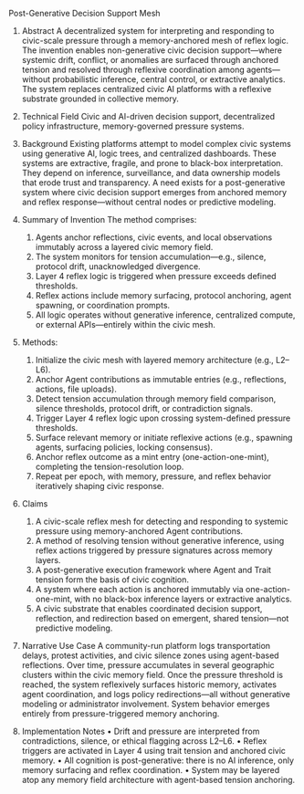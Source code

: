 Post-Generative Decision Support Mesh

1.	Abstract
A decentralized system for interpreting and responding to civic-scale pressure through a memory-anchored mesh of reflex logic. The invention enables non-generative civic decision support—where systemic drift, conflict, or anomalies are surfaced through anchored tension and resolved through reflexive coordination among agents—without probabilistic inference, central control, or extractive analytics. The system replaces centralized civic AI platforms with a reflexive substrate grounded in collective memory.

2.	Technical Field
Civic and AI-driven decision support, decentralized policy infrastructure, memory-governed pressure systems.

3.	Background
Existing platforms attempt to model complex civic systems using generative AI, logic trees, and centralized dashboards. These systems are extractive, fragile, and prone to black-box interpretation. They depend on inference, surveillance, and data ownership models that erode trust and transparency. A need exists for a post-generative system where civic decision support emerges from anchored memory and reflex response—without central nodes or predictive modeling.

4.	Summary of Invention
The method comprises:
    1. Agents anchor reflections, civic events, and local observations immutably across a layered civic memory field.
    2. The system monitors for tension accumulation—e.g., silence, protocol drift, unacknowledged divergence.
    3. Layer 4 reflex logic is triggered when pressure exceeds defined thresholds.
    4. Reflex actions include memory surfacing, protocol anchoring, agent spawning, or coordination prompts.
    5. All logic operates without generative inference, centralized compute, or external APIs—entirely within the civic mesh.

5.	Methods:
    1.	Initialize the civic mesh with layered memory architecture (e.g., L2–L6).
    2.	Anchor Agent contributions as immutable entries (e.g., reflections, actions, file uploads).
    3.	Detect tension accumulation through memory field comparison, silence thresholds, protocol drift, or contradiction signals.
    4.	Trigger Layer 4 reflex logic upon crossing system-defined pressure thresholds.
    5.	Surface relevant memory or initiate reflexive actions (e.g., spawning agents, surfacing policies, locking consensus).
    6.	Anchor reflex outcome as a mint entry (one-action-one-mint), completing the tension-resolution loop.
    7.	Repeat per epoch, with memory, pressure, and reflex behavior iteratively shaping civic response.

6.	Claims
    1. A civic-scale reflex mesh for detecting and responding to systemic pressure using memory-anchored Agent contributions.
    2. A method of resolving tension without generative inference, using reflex actions triggered by pressure signatures across memory layers.
    3. A post-generative execution framework where Agent and Trait tension form the basis of civic cognition.
    4. A system where each action is anchored immutably via one-action-one-mint, with no black-box inference layers or extractive analytics.
    5. A civic substrate that enables coordinated decision support, reflection, and redirection based on emergent, shared tension—not predictive modeling.

7.	Narrative Use Case
A community-run platform logs transportation delays, protest activities, and civic silence zones using agent-based reflections. Over time, pressure accumulates in several geographic clusters within the civic memory field. Once the pressure threshold is reached, the system reflexively surfaces historic memory, activates agent coordination, and logs policy redirections—all without generative modeling or administrator involvement. System behavior emerges entirely from pressure-triggered memory anchoring.

8.	Implementation Notes
• Drift and pressure are interpreted from contradictions, silence, or ethical flagging across L2–L6.
• Reflex triggers are activated in Layer 4 using trait tension and anchored civic memory.
• All cognition is post-generative: there is no AI inference, only memory surfacing and reflex coordination.
• System may be layered atop any memory field architecture with agent-based tension anchoring.
